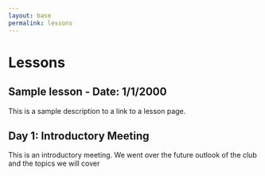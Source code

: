 ```yaml
---
layout: base
permalink: lessons
---
```

# Lessons

## Sample lesson - Date: 1/1/2000

This is a sample description to a link to a lesson page.

## Day 1: Introductory Meeting

This is an introductory meeting. We went over the future outlook of the club and the topics we will cover